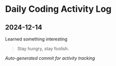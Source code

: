 # Daily Coding Activity Log

## 2024-12-14

Learned something interesting

> Stay hungry, stay foolish.

*Auto-generated commit for activity tracking*
